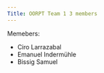 ```yaml
---
Title: OORPT Team 1 3 members
---
```


Memebers:

-  Ciro Larrazabal
-  Emanuel Indermühle
-  Bissig Samuel
